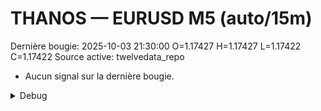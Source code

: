 # THANOS — EURUSD M5 (auto/15m)
Dernière bougie: 2025-10-03 21:30:00  O=1.17427  H=1.17427  L=1.17422  C=1.17422
Source active: twelvedata_repo

- Aucun signal sur la dernière bougie.

<details><summary>Debug</summary>

- TD_API_KEY manquant.

</details>